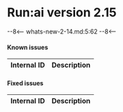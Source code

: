 # Run:ai version 2.15

--8<--
whats-new-2-14.md:5:62
--8<--

#### Known issues

| Internal ID | Description  |
| ---------------------------- | ---- |

#### Fixed issues

| Internal ID | Description  |
| ---------------------------- | ---- |
